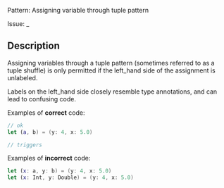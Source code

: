 Pattern: Assigning variable through tuple pattern

Issue: _

## Description

Assigning variables through a tuple pattern (sometimes referred to as a tuple shuffle) is only permitted if the left_hand side of the assignment is unlabeled.

Labels on the left_hand side closely resemble type annotations, and can lead to confusing code.

Examples of **correct** code:
```swift
// ok
let (a, b) = (y: 4, x: 5.0)

// triggers

```
Examples of **incorrect** code:
```swift
let (x: a, y: b) = (y: 4, x: 5.0)
let (x: Int, y: Double) = (y: 4, x: 5.0)
```